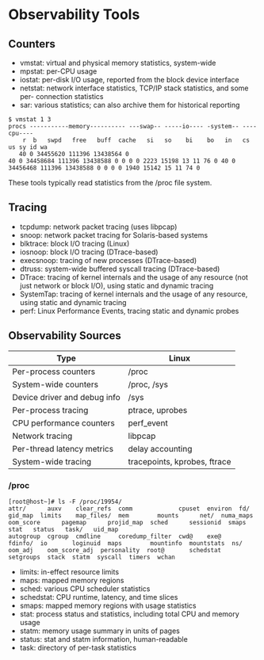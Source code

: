 # Observability Tools
## Counters
- vmstat: virtual and physical memory statistics, system-wide
- mpstat: per-CPU usage
- iostat: per-disk I/O usage, reported from the block device interface
- netstat: network interface statistics, TCP/IP stack statistics, and some per- connection statistics
- sar: various statistics; can also archive them for historical reporting

```shell
$ vmstat 1 3
procs -----------memory---------- ---swap-- -----io---- -system-- ----cpu----
    r  b   swpd   free   buff  cache   si   so    bi    bo   in   cs us sy id wa
   40 0 34455620 111396 13438564 0
40 0 34458684 111396 13438588 0 0 0 0 2223 15198 13 11 76 0 40 0 34456468 111396 13438588 0 0 0 0 1940 15142 15 11 74 0
```
These tools typically read statistics from the /proc file system.

## Tracing

- tcpdump: network packet tracing (uses libpcap)
- snoop: network packet tracing for Solaris-based systems
- blktrace: block I/O tracing (Linux)
- iosnoop: block I/O tracing (DTrace-based)
- execsnoop: tracing of new processes (DTrace-based)
- dtruss: system-wide buffered syscall tracing (DTrace-based)
- DTrace: tracing of kernel internals and the usage of any resource (not just network or block I/O), using static and dynamic tracing
- SystemTap: tracing of kernel internals and the usage of any resource, using static and dynamic tracing
- perf: Linux Performance Events, tracing static and dynamic probes

## Observability Sources
Type|Linux|
-|-|
Per-process counters|/proc|
System-wide counters|/proc, /sys|
Device driver and debug info|/sys|
Per-process tracing|ptrace, uprobes|
CPU performance counters|perf_event|
Network tracing|libpcap|
Per-thread latency metrics|delay accounting|
System-wide tracing|tracepoints, kprobes, ftrace|

### /proc
```shell
[root@host~]# ls -F /proc/19954/
attr/      auxv    clear_refs  comm             cpuset  environ  fd/      gid_map  limits    map_files/  mem        mounts      net/  numa_maps  oom_score      pagemap      projid_map  sched      sessionid  smaps  stat   status   task/   uid_map
autogroup  cgroup  cmdline     coredump_filter  cwd@    exe@     fdinfo/  io       loginuid  maps        mountinfo  mountstats  ns/   oom_adj    oom_score_adj  personality  root@       schedstat  setgroups  stack  statm  syscall  timers  wchan
```
- limits: in-effect resource limits  
- maps: mapped memory regions  
- sched: various CPU scheduler statistics  
- schedstat: CPU runtime, latency, and time slices  
- smaps: mapped memory regions with usage statistics  
- stat: process status and statistics, including total CPU and memory usage  
- statm: memory usage summary in units of pages  
- status: stat and statm information, human-readable  
- task: directory of per-task statistics  